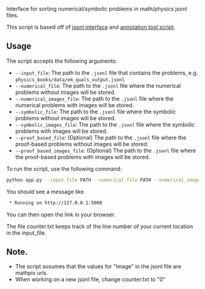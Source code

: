 Interface for sorting numerical/symbolic problems in math/physics jsonl files.

This script is based off of [jsonl interface](https://github.com/TheDuckAI/DUCK-datasets/blob/main/jsonl_interface/README.md) and [annotation tool script](https://github.com/TheDuckAI/DUCK-datasets/tree/main/annotation_tool). 

## Usage
The script accepts the following arguments:
- `--input_file`: The path to the `.jsonl` file that contains the problems, e.g. `physics_books/data/em_quals_output.jsonl`
- `--numerical_file`: The path to the `.jsonl` file where the numerical problems without images will be stored. 
- `--numerical_images_file`: The path to the `.jsonl` file where the numerical problems with images will be stored. 
- `--symbolic_file`: The path to the `.jsonl` file where the symbolic problems without images will be stored. 
- `--symbolic_images_file`: The path to the `.jsonl` file where the symbolic problems with images will be stored. 
- `--proof_based_file`: (Optional) The path to the `.jsonl` file where the proof-based problems without images will be stored. 
- `--proof_based_images_file`: (Optional) The path to the `.jsonl` file where the proof-based problems with images will be stored. 


To run the script, use the following command:
```bash
python app.py --input_file PATH --numerical_file PATH --numerical_images_file PATH --symbolic_file PATH --symbolic_images_file PATH 
```

You should see a message like
```bash
 * Running on http://127.0.0.1:5000
```
You can then open the link in your browser.

The file counter.txt keeps track of the line number of your current location in the input_file. 


## Note. 

- The script assumes that the values for "Image" in the jsonl file are mathpix urls. 
- When working on a new jsonl file, change counter.txt to "0"
